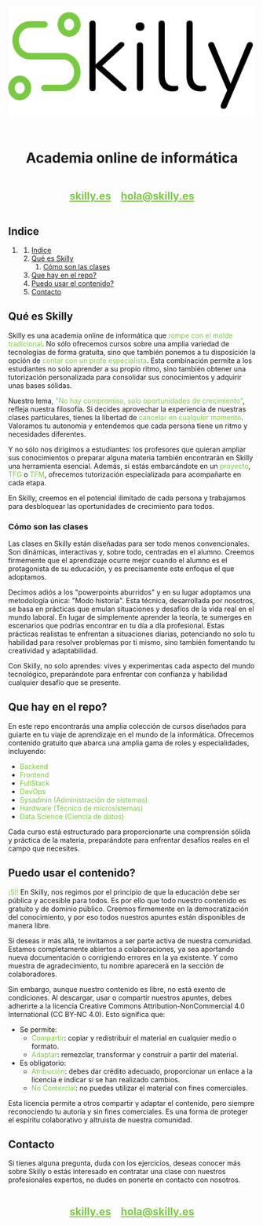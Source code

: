 
# ![logo_skilly](img/logo_skilly.png)

<div style="display: flex; justify-content: center;">
    <h1>Academia online de informática</h1>
</div>
<div style="display: flex; justify-content: center; color: #7AC943;">
    <h2 style="margin-right: 20px;"><a style="color:#7AC943;" href="https://www.skilly.es">skilly.es</a></h2>
    <h2><a style="color:#7AC943;" href="mailto:hola@skilly.es">hola@skilly.es</a></h2>
</div>

## Indice

1. [](#)
   1. [Indice](#indice)
   2. [Qué es Skilly](#qué-es-skilly)
      1. [Cómo son las clases](#cómo-son-las-clases)
   3. [Que hay en el repo?](#que-hay-en-el-repo)
   4. [Puedo usar el contenido?](#puedo-usar-el-contenido)
   5. [Contacto](#contacto)

## Qué es Skilly

Skilly es una academia online de informática que <span style="color: #7AC943;">rompe con el molde tradicional</span>. No sólo ofrecemos cursos sobre una amplia variedad de tecnologías de forma gratuita, sino que también ponemos a tu disposición la opción de <span style="color: #7AC943;">contar con un profe especialista</span>. Esta combinación permite a los estudiantes no solo aprender a su propio ritmo, sino también obtener una tutorización personalizada para consolidar sus conocimientos y adquirir unas bases sólidas.

Nuestro lema, <span style="color: #7AC943;">"No hay compromiso, solo oportunidades de crecimiento"</span>, refleja nuestra filosofía. Si decides aprovechar la experiencia de nuestras clases particulares, tienes la libertad de <span style="color: #7AC943;">cancelar en cualquier momento</span>. Valoramos tu autonomía y entendemos que cada persona tiene un ritmo y necesidades diferentes.

Y no sólo nos dirigimos a estudiantes: los profesores que quieran ampliar sus conocimientos o preparar alguna materia también encontrarán en Skilly una herramienta esencial. Además, si estás embarcándote en un <span style="color: #7AC943;">proyecto</span>, <span style="color: #7AC943;">TFG</span> o <span style="color: #7AC943;">TFM</span>, ofrecemos tutorización especializada para acompañarte en cada etapa.

En Skilly, creemos en el potencial ilimitado de cada persona y trabajamos para desbloquear las oportunidades de crecimiento para todos.

### Cómo son las clases

Las clases en Skilly están diseñadas para ser todo menos convencionales. Son dinámicas, interactivas y, sobre todo, centradas en el alumno. Creemos firmemente que el aprendizaje ocurre mejor cuando el alumno es el protagonista de su educación, y es precisamente este enfoque el que adoptamos.

Decimos adiós a los "powerpoints aburridos" y en su lugar adoptamos una metodología única: "Modo historia". Esta técnica, desarrollada por nosotros, se basa en prácticas que emulan situaciones y desafíos de la vida real en el mundo laboral. En lugar de simplemente aprender la teoría, te sumerges en escenarios que podrías encontrar en tu día a día profesional. Estas prácticas realistas te enfrentan a situaciones diarias, potenciando no solo tu habilidad para resolver problemas por ti mismo, sino también fomentando tu creatividad y adaptabilidad.

Con Skilly, no solo aprendes: vives y experimentas cada aspecto del mundo tecnológico, preparándote para enfrentar con confianza y habilidad cualquier desafío que se presente.

## Que hay en el repo?

En este repo encontrarás una amplia colección de cursos diseñados para guiarte en tu viaje de aprendizaje en el mundo de la informática. Ofrecemos contenido gratuito que abarca una amplia gama de roles y especialidades, incluyendo:

- <span style="color: #7AC943;">Backend</span>
- <span style="color: #7AC943;">Frontend</span>
- <span style="color: #7AC943;">FullStack</span>
- <span style="color: #7AC943;">DevOps</span>
- <span style="color: #7AC943;">Sysadmin (Administración de sistemas)</span>
- <span style="color: #7AC943;">Hardware (Técnico de microsistemas)</span>
- <span style="color: #7AC943;">Data Science (Ciencia de datos)</span>

Cada curso está estructurado para proporcionarte una comprensión sólida y práctica de la materia, preparándote para enfrentar desafíos reales en el campo que necesites.

## Puedo usar el contenido?

<span style="color: #7AC943;">¡SÍ!</span> En Skilly, nos regimos por el principio de que la educación debe ser pública y accesible para todos. Es por ello que todo nuestro contenido es gratuito y de dominio público. Creemos firmemente en la democratización del conocimiento, y por eso todos nuestros apuntes están disponibles de manera libre.

Si deseas ir más allá, te invitamos a ser parte activa de nuestra comunidad. Estamos completamente abiertos a colaboraciones, ya sea aportando nueva documentación o corrigiendo errores en la ya existente. Y como muestra de agradecimiento, tu nombre aparecerá en la sección de colaboradores.

Sin embargo, aunque nuestro contenido es libre, no está exento de condiciones. Al descargar, usar o compartir nuestros apuntes, debes adherirte a la licencia Creative Commons Attribution-NonCommercial 4.0 International (CC BY-NC 4.0). Esto significa que:

- Se permite:
  - <span style="color: #7AC943;">Compartir</span>: copiar y redistribuir el material en cualquier medio o formato.
  - <span style="color: #7AC943;">Adaptar</span>: remezclar, transformar y construir a partir del material.
- Es obligatorio:
  - <span style="color: #7AC943;">Atribución</span>: debes dar crédito adecuado, proporcionar un enlace a la licencia e indicar si se han realizado cambios.
  - <span style="color: #7AC943;">No Comercial</span>: no puedes utilizar el material con fines comerciales.

Esta licencia permite a otros compartir y adaptar el contenido, pero siempre reconociendo tu autoría y sin fines comerciales. Es una forma de proteger el espíritu colaborativo y altruista de nuestra comunidad.

## Contacto

Si tienes alguna pregunta, duda con los ejercicios, deseas conocer más sobre Skilly o estás interesado en contratar una clase con nuestros profesionales expertos, no dudes en ponerte en contacto con nosotros.

<div style="display: flex; justify-content: center; color: #7AC943;">
    <h2 style="margin-right: 20px;"><a style="color:#7AC943;" href="https://www.skilly.es">skilly.es</a></h2>
    <h2><a style="color:#7AC943;" href="mailto:hola@skilly.es">hola@skilly.es</a></h2>
</div>